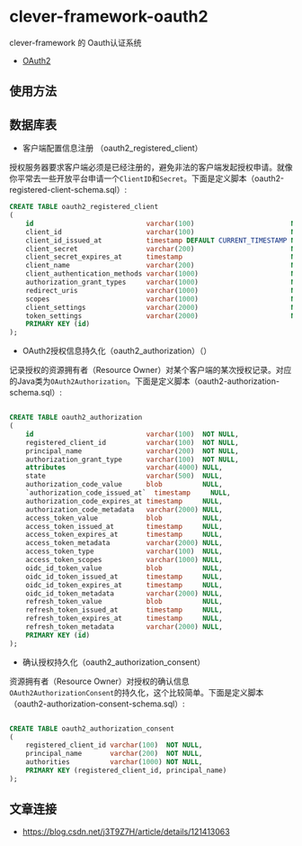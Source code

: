 # clever-framework-oauth2
clever-framework 的 Oauth认证系统

- [OAuth2](https://oauth.net/2/)

## 使用方法

## 数据库表



- 客户端配置信息注册 （oauth2_registered_client）

授权服务器要求客户端必须是已经注册的，避免非法的客户端发起授权申请。就像你平常去一些开放平台申请一个`ClientID`和`Secret`。下面是定义脚本（oauth2-registered-client-schema.sql）:

```sql
CREATE TABLE oauth2_registered_client
(
    id                            varchar(100)                        NOT NULL,
    client_id                     varchar(100)                        NOT NULL,
    client_id_issued_at           timestamp DEFAULT CURRENT_TIMESTAMP NOT NULL,
    client_secret                 varchar(200)                        NULL,
    client_secret_expires_at      timestamp                           NULL,
    client_name                   varchar(200)                        NOT NULL,
    client_authentication_methods varchar(1000)                       NOT NULL,
    authorization_grant_types     varchar(1000)                       NOT NULL,
    redirect_uris                 varchar(1000)                       NULL,
    scopes                        varchar(1000)                       NOT NULL,
    client_settings               varchar(2000)                       NOT NULL,
    token_settings                varchar(2000)                       NOT NULL,
    PRIMARY KEY (id)
);
```



- OAuth2授权信息持久化（oauth2_authorization）（）

记录授权的资源拥有者（Resource Owner）对某个客户端的某次授权记录。对应的Java类为`OAuth2Authorization`。下面是定义脚本（oauth2-authorization-schema.sql）:

```sql

CREATE TABLE oauth2_authorization
(
    id                            varchar(100)  NOT NULL,
    registered_client_id          varchar(100)  NOT NULL,
    principal_name                varchar(200)  NOT NULL,
    authorization_grant_type      varchar(100)  NOT NULL,
    attributes                    varchar(4000) NULL,
    state                         varchar(500)  NULL,
    authorization_code_value      blob          NULL,
    `authorization_code_issued_at`  timestamp     NULL,
    authorization_code_expires_at timestamp     NULL,
    authorization_code_metadata   varchar(2000) NULL,
    access_token_value            blob          NULL,
    access_token_issued_at        timestamp     NULL,
    access_token_expires_at       timestamp     NULL,
    access_token_metadata         varchar(2000) NULL,
    access_token_type             varchar(100)  NULL,
    access_token_scopes           varchar(1000) NULL,
    oidc_id_token_value           blob          NULL,
    oidc_id_token_issued_at       timestamp     NULL,
    oidc_id_token_expires_at      timestamp     NULL,
    oidc_id_token_metadata        varchar(2000) NULL,
    refresh_token_value           blob          NULL,
    refresh_token_issued_at       timestamp     NULL,
    refresh_token_expires_at      timestamp     NULL,
    refresh_token_metadata        varchar(2000) NULL,
    PRIMARY KEY (id)
);
```



- 确认授权持久化（oauth2_authorization_consent）

资源拥有者（Resource Owner）对授权的确认信息`OAuth2AuthorizationConsent`的持久化，这个比较简单。下面是定义脚本（oauth2-authorization-consent-schema.sql）:

```sql

CREATE TABLE oauth2_authorization_consent
(
    registered_client_id varchar(100)  NOT NULL,
    principal_name       varchar(200)  NOT NULL,
    authorities          varchar(1000) NOT NULL,
    PRIMARY KEY (registered_client_id, principal_name)
);
```



## 文章连接



- https://blog.csdn.net/j3T9Z7H/article/details/121413063
